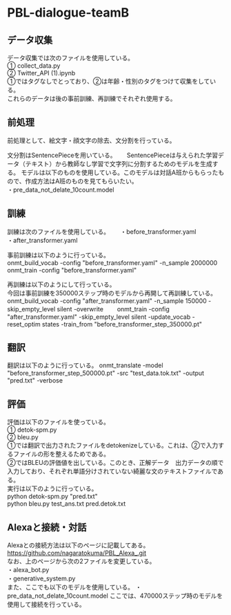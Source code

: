 # PBL-dialogue-teamB 

## データ収集
データ収集では次のファイルを使用している。  
    ① collect_data.py  
    ② Twitter_API (1).ipynb  
①ではタグなしでとっており、②は年齢・性別のタグをつけて収集をしている。  
これらのデータは後の事前訓練、再訓練でそれぞれ使用する。  



## 前処理
前処理として、絵文字・顔文字の除去、文分割を行っている。  


文分割はSentencePieceを用いている。　　
SentencePieceは与えられた学習データ（テキスト）から教師なし学習で文字列に分割するためのモデルを生成する。 
モデルは以下のものを使用している。このモデルは対話A班からもらったもので、作成方法はA班のものを見てもらいたい。  
・pre_data_not_delate_10count.model  



## 訓練
訓練は次のファイルを使用している。　　
  ・before_transformer.yaml  
  ・after_transformer.yaml  

事前訓練は以下のように行っている。  
onmt_build_vocab -config "before_transformer.yaml" -n_sample 2000000  
onmt_train -config "before_transformer.yaml"   


再訓練は以下のようにして行っている。  
今回は事前訓練を350000ステップ時のモデルから再開して再訓練している。  
onmt_build_vocab -config "after_transformer.yaml" -n_sample 150000 -skip_empty_level silent -overwrite　　
onmt_train -config "after_transformer.yaml" -skip_empty_level silent -update_vocab -reset_optim states -train_from "before_transformer_step_350000.pt"  

## 翻訳
翻訳は以下のように行っている。
onmt_translate -model "before_transformer_step_500000.pt" -src "test_data.tok.txt" -output "pred.txt"  -verbose  



## 評価
評価は以下のファイルを使っている。  
  ① detok-spm.py  
  ② bleu.py  
①では翻訳で出力されたファイルをdetokenizeしている。これは、②で入力するファイルの形を整えるためである。  
②ではBLEUの評価値を出している。このとき、正解データ　出力データの順で入力しており、それぞれ単語分けされていない綺麗な文のテキストファイルである。  
実行は以下のように行っている。  
python detok-spm.py "pred.txt"  
python bleu.py test_ans.txt pred.detok.txt  



## Alexaと接続・対話
Alexaとの接続方法は以下のページに記載してある。  
https://github.com/nagaratokuma/PBL_Alexa_.git  
なお、上のページから次の2ファイルを変更している。  
  ・alexa_bot.py  
  ・generative_system.py  
また、ここでも以下のモデルを使用している。
  ・pre_data_not_delate_10count.model 
ここでは、470000ステップ時のモデルを使用して接続を行っている。
